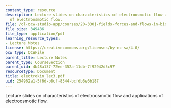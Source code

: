 ```yaml
---
content_type: resource
description: Lecture slides on characteristics of electroosmotic flow and applications
  of electroosmotic flow.
file: /ol-ocw-studio-app/courses/20-330j-fields-forces-and-flows-in-biological-systems-spring-2007/254962a15f6db8cf8544bcfdb6e6b187_electrokin_lec3.pdf
file_size: 349486
file_type: application/pdf
learning_resource_types:
- Lecture Notes
license: https://creativecommons.org/licenses/by-nc-sa/4.0/
ocw_type: OCWFile
parent_title: Lecture Notes
parent_type: CourseSection
parent_uid: 4b48a137-72ee-352a-11db-7f92942d5c97
resourcetype: Document
title: electrokin_lec3.pdf
uid: 254962a1-5f6d-b8cf-8544-bcfdb6e6b187
---
```

Lecture slides on characteristics of electroosmotic flow and applications of electroosmotic flow.